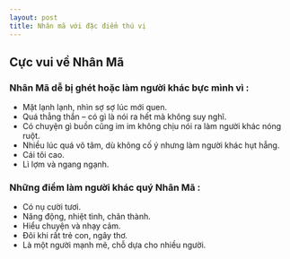 ```yaml
---
layout: post
title: Nhân mã với đặc điểm thú vị
---
```


## Cực vui về Nhân Mã

### Nhân Mã dễ bị ghét hoặc làm người khác bực mình vì :

* Mặt lạnh lạnh, nhìn sợ sợ lúc mới quen.
* Quá thẳng thắn – có gì là nói ra hết mà không suy nghĩ.
* Có chuyện gì buồn cũng im im không chịu nói ra làm người khác nóng ruột.
* Nhiều lúc quá vô tâm, dù không cố ý nhưng làm người khác hụt hẫng.
* Cái tôi cao.
* Lì lợm và ngang ngạnh.

### Những điểm làm người khác quý Nhân Mã :

* Có nụ cười tươi.
* Năng động, nhiệt tình, chân thành.
* Hiểu chuyện và nhạy cảm.
* Đôi khi rất trẻ con, ngây thơ.
* Là một người mạnh mẽ, chỗ dựa cho nhiều người.
